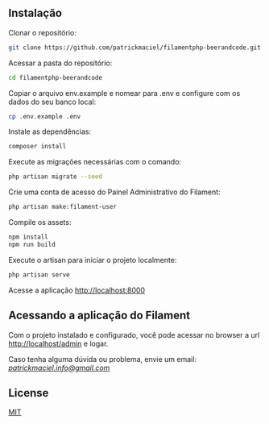 
## Instalação

Clonar o repositório:

```bash
git clone https://github.com/patrickmaciel/filamentphp-beerandcode.git
```

Acessar a pasta do repositório:

```bash
cd filamentphp-beerandcode
```

Copiar o arquivo env.example e nomear para .env e configure com os dados do seu banco local:

```bash
cp .env.example .env
```

Instale as dependências:

```bash
composer install
```

Execute as migrações necessárias com o comando:

```bash
php artisan migrate --seed
```

Crie uma conta de acesso do Painel Administrativo do Filament:

```bash
php artisan make:filament-user
```

Compile os assets:

```bash
npm install
npm run build
```

Execute o artisan para iniciar o projeto localmente:

```bash
php artisan serve
```

Acesse a aplicação [http://localhost:8000](http://localhost:8000)

## Acessando a aplicação do Filament

Com o projeto instalado e configurado, você pode acessar no browser a url [http://localhost/admin](http://localhost/admin) e logar.

Caso tenha alguma dúvida ou problema, envie um email: *patrickmaciel.info@gmail.com*

## License
[MIT](https://choosealicense.com/licenses/mit/)
